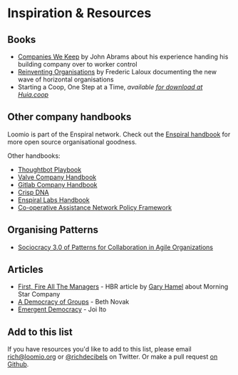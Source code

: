 # Inspiration & Resources

## Books

* [Companies We Keep](https://www.chelseagreen.com/companies-we-keep) by John Abrams about his experience handing his building company over to worker control
* [Reinventing Organisations](http://www.reinventingorganizations.com) by Frederic Laloux documenting the new wave of horizontal organisations
* Starting a Coop, One Step at a Time, *available [for download at Huia.coop](http://huia.coop/)*


## Other company handbooks

Loomio is part of the Enspiral network. Check out the [Enspiral handbook](http://handbook.enspiral.com) for more open source organisational goodness. 

Other handbooks:

* [Thoughtbot Playbook](https://thoughtbot.com/playbook)
* [Valve Company Handbook](http://www.valvesoftware.com/company/Valve_Handbook_LowRes.pdf)
* [Gitlab Company Handbook](https://about.gitlab.com/handbook/)
* [Crisp DNA](http://dna.crisp.se/docs/index.html)
* [Enspiral Labs Handbook](https://enspiral.gitbooks.io/enspiral-labs-handbook/content/)
* [Co-operative Assistance Network Policy Framework](http://www.can.coop/index.php/about-us/policies)

## Organising Patterns

* [Sociocracy 3.0 of Patterns for Collaboration in Agile Organizations](http://sociocracy30.org/the-details/patterns/)

## Articles

* [First, Fire All The Managers](https://hbr.org/2011/12/first-lets-fire-all-the-managers) - HBR article by [Gary Hamel](https://twitter.com/profhamel) about Morning Star Company
* [A Democracy of Groups](http://firstmonday.org/article/view/1289/1209) - Beth Novak
* [Emergent Democracy](https://joi.ito.com/joiwiki/EmergentDemocracyPaper) - Joi Ito

## Add to this list

If you have resources you'd like to add to this list, please email rich@loomio.org or [@richdecibels](http://twitter.com/richdecibels) on Twitter. Or make a pull request [on Github](https://github.com/loomio/loomio-coop-handbook).
